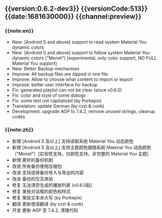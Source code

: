 ## {{version:0.6.2-dev3}} {{versionCode:513}} {{date:1681630000}} {{channel:preview}}

### {{note:en}}
- New: [Android S and above] support to read system Material You dynamic colors 
- New: [Android S and above] support to follow system Material You dynamic colors ("Monet") [experimental, only color support, NO FULL Material You support]
- New: Better Backup mechanises
- Improve: All backup files are zipped in one file
- Improve: Allow to choose what content to import or export
- Improve: better user interface for backup
- Fix: generated playlist can not be clear (since v0.6.0)
- Fix: color and style of some dialogs
- Fix: some text not capitalized (by Porkepix)
- Translation: update German (by cvzi & conk)
- Development: upgrade AGP to 7.4.2, remove unused strings, cleanup codes

### {{note:zh}}
- 新增 [Android S 及以上] 支持读取系统 Material You 动态颜色
- 新增 [Android S 及以上] 支持主题颜色跟随系统 Material You 动态颜色（“Monet”）[实验性支持，仅颜色支持，非完整的 Material You 主题]
- 新增 更好的备份机制
- 改进 所有备份使用压缩包
- 改进 支持选择备份导入与导出的内容
- 改进 备份的交互体验
- 修复 无法清空生成的播放列表 (v0.6.0起)
- 修复 某些对话框的颜色和样式
- 修复 某些文本未大写 (by Porkepix)
- 翻译 更新德语翻译 (by cvzi & conk)
- 开发 更新 AGP 至 7.4.2, 清理代码